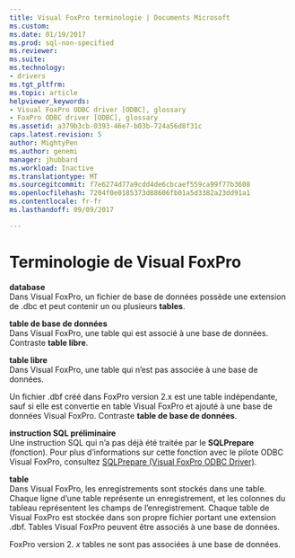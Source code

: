 ```yaml
---
title: Visual FoxPro terminologie | Documents Microsoft
ms.custom: 
ms.date: 01/19/2017
ms.prod: sql-non-specified
ms.reviewer: 
ms.suite: 
ms.technology:
- drivers
ms.tgt_pltfrm: 
ms.topic: article
helpviewer_keywords:
- Visual FoxPro ODBC driver [ODBC], glossary
- FoxPro ODBC driver [ODBC], glossary
ms.assetid: a379b3cb-0393-46e7-b03b-724a56d8f31c
caps.latest.revision: 5
author: MightyPen
ms.author: genemi
manager: jhubbard
ms.workload: Inactive
ms.translationtype: MT
ms.sourcegitcommit: f7e6274d77a9cdd4de6cbcaef559ca99f77b3608
ms.openlocfilehash: 7204f0e0185373d88606fb01a5d3382a23dd91a1
ms.contentlocale: fr-fr
ms.lasthandoff: 09/09/2017

---
```

# <a name="visual-foxpro-terminology"></a>Terminologie de Visual FoxPro
**database**  
 Dans Visual FoxPro, un fichier de base de données possède une extension de .dbc et peut contenir un ou plusieurs **tables**.  
  
 **table de base de données**  
 Dans Visual FoxPro, une table qui est associé à une base de données. Contraste **table libre**.  
  
 **table libre**  
 Dans Visual FoxPro, une table qui n’est pas associée à une base de données.  
  
 Un fichier .dbf créé dans FoxPro version 2.x est une table indépendante, sauf si elle est convertie en table Visual FoxPro et ajouté à une base de données Visual FoxPro. Contraste **table de base de données**.  
  
 **instruction SQL préliminaire**  
 Une instruction SQL qui n’a pas déjà été traitée par le **SQLPrepare** (fonction). Pour plus d’informations sur cette fonction avec le pilote ODBC Visual FoxPro, consultez [SQLPrepare (Visual FoxPro ODBC Driver)](../../odbc/microsoft/sqlprepare-visual-foxpro-odbc-driver.md).  
  
 **table**  
 Dans Visual FoxPro, les enregistrements sont stockés dans une table. Chaque ligne d’une table représente un enregistrement, et les colonnes du tableau représentent les champs de l’enregistrement. Chaque table de Visual FoxPro est stockée dans son propre fichier portant une extension .dbf. Tables Visual FoxPro peuvent être associés à une base de données.  
  
 FoxPro version 2. *x* tables ne sont pas associées à une base de données.

